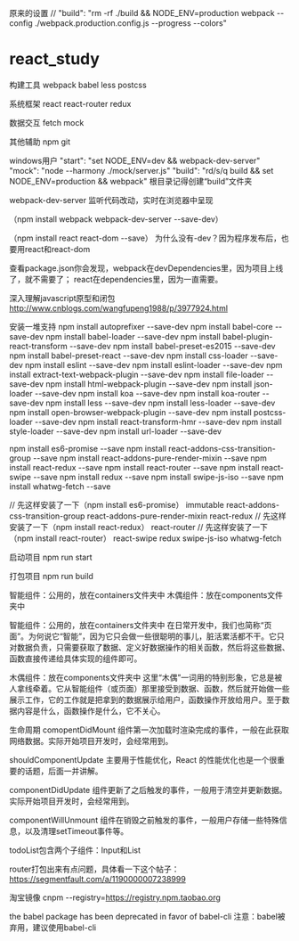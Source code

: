 原来的设置
// "build": "rm -rf ./build && NODE_ENV=production webpack --config ./webpack.production.config.js --progress --colors"


# react_study

构建工具
webpack
babel
less postcss

系统框架
react
react-router
redux

数据交互
fetch
mock

其他辅助
npm
git

windows用户
"start": "set NODE_ENV=dev && webpack-dev-server"
"mock": "node --harmony ./mock/server.js"
"build": "rd/s/q build && set NODE_ENV=production && webpack"
根目录记得创建“build”文件夹

webpack-dev-server
监听代码改动，实时在浏览器中呈现

（npm install webpack webpack-dev-server --save-dev）

（npm install react react-dom --save）
为什么没有-dev？因为程序发布后，也要用react和react-dom

查看package.json你会发现，webpack在devDependencies里，因为项目上线了，就不需要了；
react在dependencies里，因为一直需要。

深入理解javascript原型和闭包
http://www.cnblogs.com/wangfupeng1988/p/3977924.html

安装一堆支持
npm install autoprefixer --save-dev
npm install babel-core --save-dev
npm install babel-loader --save-dev
npm install babel-plugin-react-transform --save-dev
npm install babel-preset-es2015 --save-dev
npm install babel-preset-react --save-dev
npm install css-loader --save-dev
npm install eslint --save-dev
npm install eslint-loader --save-dev
npm install extract-text-webpack-plugin --save-dev
npm install file-loader --save-dev
npm install html-webpack-plugin --save-dev
npm install json-loader --save-dev
npm install koa --save-dev
npm install koa-router --save-dev
npm install less --save-dev
npm install less-loader --save-dev
npm install open-browser-webpack-plugin --save-dev
npm install postcss-loader --save-dev
npm install react-transform-hmr --save-dev
npm install style-loader --save-dev
npm install url-loader --save-dev

npm install es6-promise --save
npm install react-addons-css-transition-group --save
npm install react-addons-pure-render-mixin --save
npm install react-redux --save
npm install react-router --save
npm install react-swipe --save
npm install redux --save
npm install swipe-js-iso --save
npm install whatwg-fetch --save

// 先这样安装了一下（npm install es6-promise）
immutable
react-addons-css-transition-group
react-addons-pure-render-mixin
react-redux
// 先这样安装了一下（npm install react-redux）
react-router
// 先这样安装了一下（npm install react-router）
react-swipe
redux
swipe-js-iso
whatwg-fetch

启动项目
npm run start

打包项目
npm run build

智能组件：公用的，放在containers文件夹中
木偶组件：放在components文件夹中

智能组件：公用的，放在containers文件夹中
在日常开发中，我们也简称“页面”。为何说它“智能”，因为它只会做一些很聪明的事儿，脏活累活都不干。它只对数据负责，只需要获取了数据、定义好数据操作的相关函数，然后将这些数据、函数直接传递给具体实现的组件即可。

木偶组件：放在components文件夹中
 这里“木偶”一词用的特别形象，它总是被人拿线牵着。它从智能组件（或页面）那里接受到数据、函数，然后就开始做一些展示工作，它的工作就是把拿到的数据展示给用户，函数操作开放给用户。至于数据内容是什么，函数操作是什么，它不关心。


生命周期
comopentDidMount
组件第一次加载时渲染完成的事件，一般在此获取网络数据。实际开始项目开发时，会经常用到。

shouldComponentUpdate
主要用于性能优化，React 的性能优化也是一个很重要的话题，后面一并讲解。

componentDidUpdate
组件更新了之后触发的事件，一般用于清空并更新数据。实际开始项目开发时，会经常用到。

componentWillUnmount
组件在销毁之前触发的事件，一般用户存储一些特殊信息，以及清理setTimeout事件等。

todoList包含两个子组件：Input和List

router打包出来有点问题，具体看一下这个帖子：
https://segmentfault.com/a/1190000007238999

淘宝镜像
cnpm --registry=https://registry.npm.taobao.org

the babel package has been deprecated in favor of babel-cli
注意：babel被弃用，建议使用babel-cli



